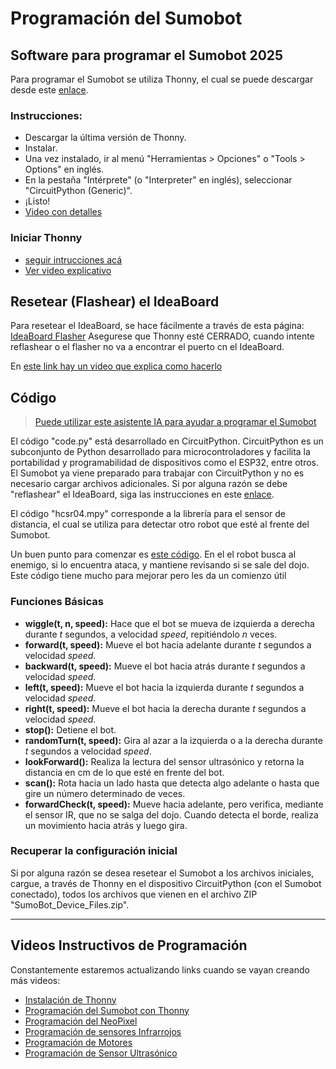 
# Programación del Sumobot


## Software para programar el Sumobot 2025

Para programar el Sumobot se utiliza Thonny, el cual se puede descargar desde este [enlace](https://thonny.org/).

### Instrucciones:
- Descargar la última versión de Thonny.
- Instalar.
- Una vez instalado, ir al menú "Herramientas > Opciones" o "Tools > Options" en inglés.
- En la pestaña "Intérprete" (o "Interpreter" en inglés), seleccionar "CircuitPython (Generic)".
- ¡Listo!
- [Video con detalles](https://youtu.be/Zc3oaAbVAdc)

### Iniciar Thonny
- [seguir intrucciones acá](https://github.com/Universidad-Cenfotec/Sumobot/blob/main/uso_thonny.md)
- [Ver video explicativo](https://youtu.be/EOnnslZhL2c?si=IYAHV_utJocjeJvx)

##  Resetear (Flashear) el IdeaBoard

Para resetear el IdeaBoard, se hace fácilmente a través de esta página:  [IdeaBoard Flasher](https://crcibernetica.github.io/ideaboard-terminal/) Asegurese que Thonny esté CERRADO, cuando intente reflashear o el flasher no va a encontrar el puerto cn el IdeaBoard.

En [este link hay un video que explica como hacerlo](https://youtu.be/sa7HqL8b7Vo?si=5yNcEPUFerEBaM1g)


## Código

> [Puede utilizar este asistente IA para ayudar a programar el Sumobot](https://chatgpt.com/g/g-6863f71f27b8819192a51ed05df367b0-asistente-de-programacion-sumobot-cenfotec)

El código "code.py" está desarrollado en CircuitPython. CircuitPython es un subconjunto de Python desarrollado para microcontroladores y facilita la portabilidad y programabilidad de dispositivos como el ESP32, entre otros. El Sumobot ya viene preparado para trabajar con CircuitPython y no es necesario cargar archivos adicionales. Si por alguna razón se debe "reflashear" el IdeaBoard, siga las instrucciones en este [enlace](https://github.com/CRCibernetica/circuitpython-ideaboard/wiki/3.-Installation).

El código "hcsr04.mpy" corresponde a la librería para el sensor de distancia, el cual se utiliza para detectar otro robot que esté al frente del Sumobot.

Un buen punto para comenzar es [este código](https://github.com/Universidad-Cenfotec/Sumobot/blob/main/c%C3%B3digos_de_ejemplo/code_scan.py).  En el el robot busca al enemigo, si lo encuentra ataca, y mantiene revisando si se sale del dojo.  Este código tiene mucho para mejorar pero les da un comienzo útil

### Funciones Básicas

- **wiggle(t, n, speed):** Hace que el bot se mueva de izquierda a derecha durante _t_ segundos, a velocidad _speed_, repitiéndolo _n_ veces.
- **forward(t, speed):** Mueve el bot hacia adelante durante _t_ segundos a velocidad _speed_.
- **backward(t, speed):** Mueve el bot hacia atrás durante _t_ segundos a velocidad _speed_.
- **left(t, speed):** Mueve el bot hacia la izquierda durante _t_ segundos a velocidad _speed_.
- **right(t, speed):** Mueve el bot hacia la derecha durante _t_ segundos a velocidad _speed_.
- **stop():** Detiene el bot.
- **randomTurn(t, speed):** Gira al azar a la izquierda o a la derecha durante _t_ segundos a velocidad _speed_.
- **lookForward():** Realiza la lectura del sensor ultrasónico y retorna la distancia en cm de lo que esté en frente del bot.
- **scan():** Rota hacia un lado hasta que detecta algo adelante o hasta que gire un número determinado de veces.
- **forwardCheck(t, speed):** Mueve hacia adelante, pero verifica, mediante el sensor IR, que no se salga del dojo. Cuando detecta el borde, realiza un movimiento hacia atrás y luego gira.

### Recuperar la configuración inicial

Si por alguna razón se desea resetear el Sumobot a los archivos iniciales, cargue, a través de Thonny en el dispositivo CircuitPython (con el Sumobot conectado), todos los archivos que vienen en el archivo ZIP "SumoBot_Device_Files.zip".

---

## Videos Instructivos de Programación

Constantemente estaremos actualizando links cuando se vayan creando más videos:

- [Instalación de Thonny](https://youtu.be/Zc3oaAbVAdc?si=447Po0KyL_0hDAhJ)
- [Programación del Sumobot con Thonny](https://youtu.be/EOnnslZhL2c?si=rmjno9d8OHmJu21c)
- [Programación del NeoPixel](https://youtu.be/4abUHAFZwrY?si=RmHJYj71lK2cA2_J)
- [Programación de sensores Infrarrojos](https://youtu.be/1eArcnWW8Ek?si=TjnI8ONcFrolIb8A)
- [Programación de Motores](https://youtu.be/UMIWmT1n-kc?si=BwKY2DNXiGDF-0Ws)
- [Programación de Sensor Ultrasónico](https://youtu.be/RwY2lEPkyg8?si=KfbUV8WfN8I7yd2R)
